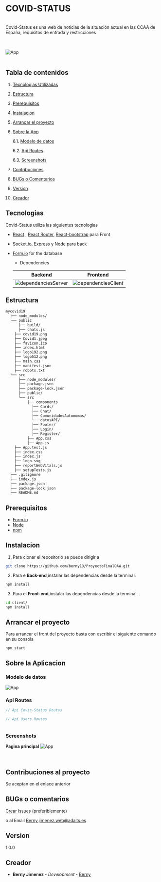 # COVID-STATUS


</br>
Covid-Status es una web de noticias de la situación actual en las CCAA de España, requisitos de entrada y restricciones
</br>
</br>
</br>

![App](./Imagenes/completo.jpg)
</br>
</br>

## Tabla de contenidos

1. [Tecnologias Utilizadas](#techs)
2. [Estructura](#filesStr)
3. [Prerequisitos](#pre)
4. [Instalacion](#installing)
5. [Arrancar el proyecto](#start)
6. [Sobre la  App](#app)

    6.1. [Modelo de datos](#models)

    6.2. [Api Routes](#apiroutes)

    6.3. [Screenshots](#screens)
7. [Contribuciones](#contributing)
8. [BUGs o Comentarios](#bugs)
9. [Version](#version)
10. [Creador](#autors)


<a name="techs"></a>

## Tecnologias

Covid-Status utiliza las siguientes tecnologias

- [React](https://reactjs.org) ,  [React Router](https://reacttraining.com/react-router/), [React-bootstrap](https://react-bootstrap.github.io/) para Front

- [Socket.io](https://socket.io/), [Express](http://expressjs.com/) y [Node](https://nodejs.org/en/) para back

- [Form.io](https://www.form.io/) for the database

  

  - Dependencies

  | **Backend**                                          | Frontend                                             |
  | ---------------------------------------------------- | ---------------------------------------------------- |
  | ![dependenciesServer](./Imagenes/dependencias.jpg) | ![dependenciesClient](./Imagenes/dependencias.jpg) |



<a name="filesStr"></a>

## Estructura

```bash
mycovid19
  ├── node_modules/
  └── public
      ├── build/
      ├── chats.js
	├── covid19.png
	├── Covid1.jpeg
	├── favicon.ico
	├── index.html
	├── logo192.png
	├── logo512.png
	├── main.css
	├── manifest.json
	├── robots.txt
  └── src
      ├── node_modules/
      ├── package.json
      ├── package-lock.json
      ├── public/
      └── src
          ├── components
            ├── Cards/
            ├── Chat/
            ├── ComunidadesAutonomas/
            └── datosAPI/
            ├── Footer/
            ├── Login/
            ├── Register/
          ├── App.css
          ├── App.js
	├── App.test.js
	├── index.css
	├── index.js
	├── logo.svg
	├── reportWebVitals.js
	├── setupTests.js
  ├── .gitignore
  ├── index.js
  ├── package.json
  ├── package-lock.json
  ├── README.md
```




<a name="pre"></a>

## Prerequisitos

- [Form.io](https://www.form.io/)
- [Node](https://nodejs.org/en/download/)
- [npm](https://nodejs.org/en/download/package-manager/)


<a name="installing"></a>

## Instalacion

1. Para clonar el repositorio se puede dirigir a 
```bash
git clone https://github.com/berny13/ProyectoFinalDAW.git
```

2. Para e **Back-end**,instalar las dependencias desde la terminal.
```bash
npm install
```

3. Para el **Front-end**,instalar las dependencias desde la terminal.
```bash
cd client/
npm install
```


<a name="start"></a>

## Arrancar el proyecto

Para arrancar el front del proyecto basta con escribir el siguiente comando en su consola

```
npm start
```

<a name="app"></a>

## Sobre la Aplicacion


<a name="models"></a>

### Modelo de datos

![App](./Imagenes/Diagrama%20en%20blanco.png)




<a name="apiroutes"></a>

### Api Routes
```javascript
// Api Covis-Status Routes
```

```javascript
// Api Users Routes
```

```javascript
```

<a name="screens"></a>

### Screenshots

**Pagina principal**
![App](./Imagenes/completo.jpg)
</br>
</br>
</br>

## Contribuciones al proyecto

Se aceptan en el enlace anterior


<a name="bugs"></a>

## BUGs o comentarios

[Crear Issues](https://github.com/berny13/ProyectoFinalDAW/issues) (preferiblemente)

o al Email  Berny.jimenez.web@adaits.es 

<a name="version"></a>

## Version

1.0.0

<a name="autors"></a>

## Creador

- **Berny Jimenez** - _Development_ - [Berny](https://github.com/berny13)
